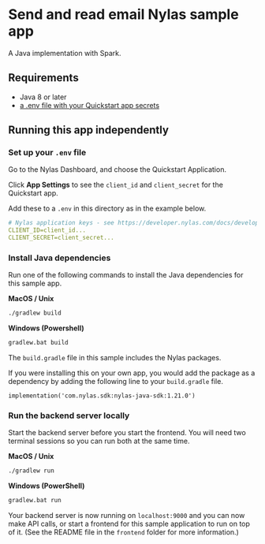 # Send and read email Nylas sample app

A Java implementation with Spark.

## Requirements

- Java 8 or later
- [a .env file with your Quickstart app secrets](#set-up-your-env-file)

## Running this app independently

### Set up your `.env` file

Go to the Nylas Dashboard, and choose the Quickstart Application.

Click **App Settings** to see the `client_id` and `client_secret` for the Quickstart app.

Add these to a `.env` in this directory as in the example below.

```yaml
# Nylas application keys - see https://developer.nylas.com/docs/developer-guide/authentication/authorizing-api-requests/#sdk-authentication
CLIENT_ID=client_id...
CLIENT_SECRET=client_secret...
```

### Install Java dependencies

Run one of the following commands to install the Java dependencies for this sample app.

**MacOS / Unix**

```bash
./gradlew build
```

**Windows (Powershell)**

```bash
gradlew.bat build
```

The `build.gradle` file in this sample includes the Nylas packages. 

If you were installing this on your own app, you would add the package as a dependency by adding the following line to your `build.gradle` file.

`implementation('com.nylas.sdk:nylas-java-sdk:1.21.0')`

### Run the backend server locally

Start the backend server before you start the frontend. You will need two terminal sessions so you can run both at the same time.

**MacOS / Unix**

```bash
./gradlew run
```

**Windows (PowerShell)**

```bash
gradlew.bat run
```

Your backend server is now running on `localhost:9000` and you can now make API calls, or start a frontend for this sample application to run on top of it.
(See the README file in the `frontend` folder for more information.)
